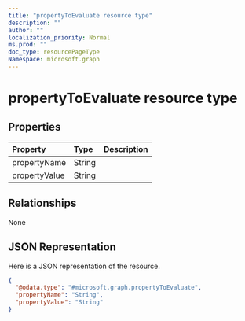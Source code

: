 ```yaml
---
title: "propertyToEvaluate resource type"
description: ""
author: ""
localization_priority: Normal
ms.prod: ""
doc_type: resourcePageType
Namespace: microsoft.graph
---
```



# propertyToEvaluate resource type



## Properties
|Property|Type|Description|
|:---|:---|:---|
|propertyName|String||
|propertyValue|String||

## Relationships
None

## JSON Representation
Here is a JSON representation of the resource.
<!-- {
  "blockType": "resource",
  "@odata.type": "microsoft.graph.propertyToEvaluate"
}
-->
``` json
{
  "@odata.type": "#microsoft.graph.propertyToEvaluate",
  "propertyName": "String",
  "propertyValue": "String"
}
```

